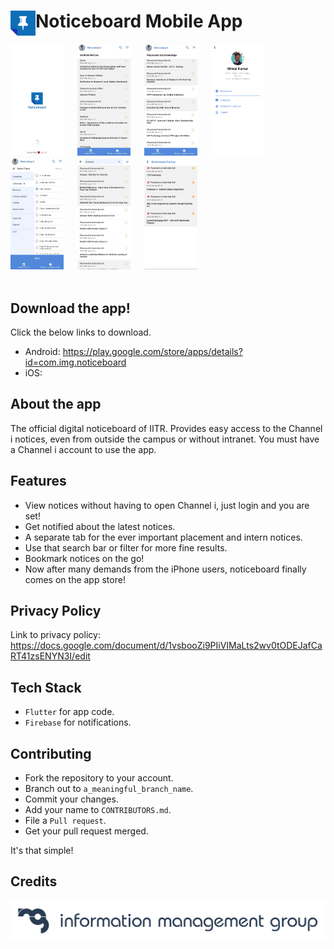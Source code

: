 <div>
    <img src="readmeAssets/noticeboard.svg" align=left height=40>
    <h1>Noticeboard Mobile App</h1>
</div>

<div>
    <img src="readmeAssets/ds1.png" width=85> &emsp;
    <img src="readmeAssets/ds2.png" width=85> &emsp;
    <img src="readmeAssets/ds3.png" width=85> &emsp;
    <img src="readmeAssets/ds4.png" width=85> &emsp;
    <img src="readmeAssets/ds5.png" width=85> &emsp;
    <img src="readmeAssets/ds6.png" width=85> &emsp;
    <img src="readmeAssets/ds7.png" width=85 height=178.256> &emsp;
</div>
</br>

## Download the app!
Click the below links to download.
- Android: https://play.google.com/store/apps/details?id=com.img.noticeboard
- iOS: 

## About the app
The official digital noticeboard of IITR. Provides easy access to the Channel i notices, even from outside the campus or without intranet. You must have a Channel i account to use the app.

## Features
- View notices without having to open Channel i, just login and you are set!
- Get notified about the latest notices.
- A separate tab for the ever important placement and intern notices.
- Use that search bar or filter for more fine results.
- Bookmark notices on the go!
- Now after many demands from the iPhone users, noticeboard finally comes on the app store!

## Privacy Policy
Link to privacy policy: https://docs.google.com/document/d/1vsbooZi9PIiVIMaLts2wv0tODEJafCaRT41zsENYN3I/edit

## Tech Stack
- `Flutter` for app code.
- `Firebase` for notifications.

## Contributing
- Fork the repository to your account.
- Branch out to `a_meaningful_branch_name`.
- Commit your changes.
- Add your name to `CONTRIBUTORS.md`.
- File a `Pull request`.
- Get your pull request merged.

It's that simple!

## Credits
<img src=readmeAssets/img.svg>
